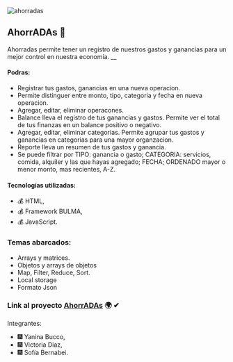 ![ahorradas](https://sofiabernabeicejas.github.io/AhorrADAs/imagenes/ahorradas.png)

## AhorrADAs 💸

Ahorradas permite tener un registro de nuestros gastos y ganancias para un mejor control en nuestra economía.
\_\_

#### Podras:

- Registrar tus gastos, ganancias en una nueva operacion.
- Permite distinguer entre monto, tipo, categoria y fecha en nueva operacion.
- Agregar, editar, eliminar operacones.
- Balance lleva el registro de tus ganancias y gastos. Permite ver el total de tus finanzas en un balance positivo o negativo.
- Agregar, editar, eliminar categorias. Permite agrupar tus gastos y ganancias en categorias para una mayor organzacion.
- Reporte lleva un resumen de tus gastos y ganancia.
- Se puede filtrar por TIPO: ganancia o gasto; CATEGORIA: servicios, comida, alquiler y las que hayas agregado; FECHA; ORDENADO mayor o menor monto, mas recientes, A-Z.

#### Tecnologías utilizadas:

- 💰 HTML,
- 💰 Framework BULMA,
- 💰 JavaScript.

### Temas abarcados:

- Arrays y matrices.
- Objetos y arrays de objetos
- Map, Filter, Reduce, Sort.
- Local storage
- Formato Json

### Link al proyecto [AhorrADAs](https://sofiabernabeicejas.github.io/AhorrADAs/) 🌍 ✔

Integrantes:

- 🎆 Yanina Bucco,
- 🎆 Victoria Diaz,
- 🎆 Sofía Bernabei.
